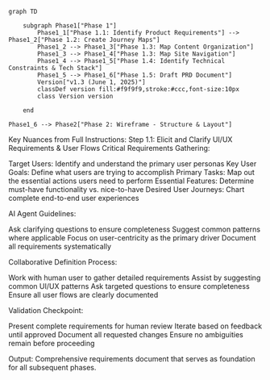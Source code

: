 ```mermaid
graph TD
    
    subgraph Phase1["Phase 1"]
        Phase1_1["Phase 1.1: Identify Product Requirements"] --> Phase1_2["Phase 1.2: Create Journey Maps"]
        Phase1_2 --> Phase1_3["Phase 1.3: Map Content Organization"]
        Phase1_3 --> Phase1_4["Phase 1.3: Map Site Navigation"]
        Phase1_4 --> Phase1_5["Phase 1.4: Identify Technical Constraints & Tech Stack"]
        Phase1_5 --> Phase1_6["Phase 1.5: Draft PRD Document"]
        Version["v1.3 (June 1, 2025)"]
        classDef version fill:#f9f9f9,stroke:#ccc,font-size:10px
        class Version version

    end

Phase1_6 --> Phase2["Phase 2: Wireframe - Structure & Layout"]
```

Key Nuances from Full Instructions:
Step 1.1: Elicit and Clarify UI/UX Requirements & User Flows
Critical Requirements Gathering:

Target Users: Identify and understand the primary user personas
Key User Goals: Define what users are trying to accomplish
Primary Tasks: Map out the essential actions users need to perform
Essential Features: Determine must-have functionality vs. nice-to-have
Desired User Journeys: Chart complete end-to-end user experiences

AI Agent Guidelines:

Ask clarifying questions to ensure completeness
Suggest common patterns where applicable
Focus on user-centricity as the primary driver
Document all requirements systematically

Collaborative Definition Process:

Work with human user to gather detailed requirements
Assist by suggesting common UI/UX patterns
Ask targeted questions to ensure completeness
Ensure all user flows are clearly documented

Validation Checkpoint:

Present complete requirements for human review
Iterate based on feedback until approved
Document all requested changes
Ensure no ambiguities remain before proceeding

Output: Comprehensive requirements document that serves as foundation for all subsequent phases.
